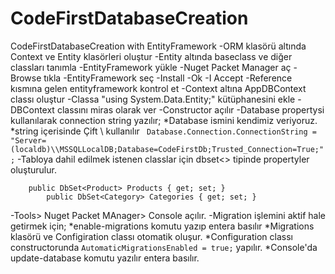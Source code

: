 # CodeFirstDatabaseCreation
CodeFirstDatabaseCreation with EntityFramework
-ORM klasörü altında Context ve Entity klasörleri oluştur
-Entity altında baseclass ve diğer classları tanımla
-EntityFramework yükle
	-Nuget Packet Manager aç
	-Browse tıkla
	-EntityFramework seç 
	-Install
	-Ok
	-I Accept
	-Reference kısmına gelen entityframework kontrol et
-Context altına AppDBContext classı oluştur
-Classa "using System.Data.Entity;" kütüphanesini ekle
-DBContext classını miras olarak ver
-Constructor açılır
-Database propertysi kullanılarak connection string yazılır;
	*Database ismini kendimiz veriyoruz.
	*string içerisinde Çift \\ kullanılır
` Database.Connection.ConnectionString = "Server=(localdb)\\MSSQLLocalDB;Database=CodeFirstDb;Trusted_Connection=True;";`
-Tabloya dahil edilmek istenen classlar için dbset<> tipinde propertyler oluşturulur.
```
	public DbSet<Product> Products { get; set; }
        public DbSet<Category> Categories { get; set; }
```
-Tools> Nuget Packet MAnager> Console açılır.
-Migration işlemini aktif hale getirmek için; 
	*enable-migrations komutu yazıp entera basılır
	*Migrations klasörü ve Configiration classı otomatik oluşur.
	*Configuration classı constructorunda `AutomaticMigrationsEnabled = true;` yapılır.
	*Console'da update-database komutu yazılır entera basılır.

